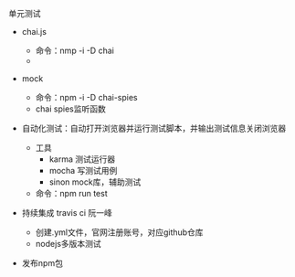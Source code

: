 单元测试
- chai.js  
    - 命令：nmp -i -D chai
    - 
    
- mock
    - 命令：npm -i -D chai-spies
    - chai spies监听函数
    
- 自动化测试：自动打开浏览器并运行测试脚本，并输出测试信息关闭浏览器
    - 工具
        - karma 测试运行器
        - mocha 写测试用例
        - sinon mock库，辅助测试
    - 命令：npm run test
- 持续集成 travis ci 阮一峰
    - 创建.yml文件，官网注册账号，对应github仓库
    - nodejs多版本测试
    
- 发布npm包
